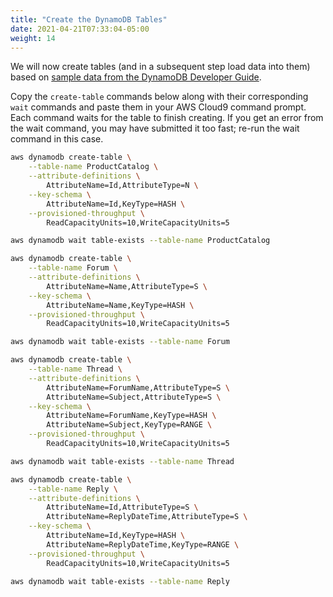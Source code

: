 ```yaml
---
title: "Create the DynamoDB Tables"
date: 2021-04-21T07:33:04-05:00
weight: 14
---
```


We will now create tables (and in a subsequent step load data into them) based on [sample data from the DynamoDB Developer Guide](https://docs.aws.amazon.com/amazondynamodb/latest/developerguide/SampleData.html).

Copy the `create-table` commands below along with their corresponding `wait` commands and paste them in your AWS Cloud9 command prompt. Each command waits for the table to finish creating. If you get an error from the wait command, you may have submitted it too fast; re-run the wait command in this case.

```bash
aws dynamodb create-table \
    --table-name ProductCatalog \
    --attribute-definitions \
        AttributeName=Id,AttributeType=N \
    --key-schema \
        AttributeName=Id,KeyType=HASH \
    --provisioned-throughput \
        ReadCapacityUnits=10,WriteCapacityUnits=5

aws dynamodb wait table-exists --table-name ProductCatalog

aws dynamodb create-table \
    --table-name Forum \
    --attribute-definitions \
        AttributeName=Name,AttributeType=S \
    --key-schema \
        AttributeName=Name,KeyType=HASH \
    --provisioned-throughput \
        ReadCapacityUnits=10,WriteCapacityUnits=5

aws dynamodb wait table-exists --table-name Forum

aws dynamodb create-table \
    --table-name Thread \
    --attribute-definitions \
        AttributeName=ForumName,AttributeType=S \
        AttributeName=Subject,AttributeType=S \
    --key-schema \
        AttributeName=ForumName,KeyType=HASH \
        AttributeName=Subject,KeyType=RANGE \
    --provisioned-throughput \
        ReadCapacityUnits=10,WriteCapacityUnits=5

aws dynamodb wait table-exists --table-name Thread

aws dynamodb create-table \
    --table-name Reply \
    --attribute-definitions \
        AttributeName=Id,AttributeType=S \
        AttributeName=ReplyDateTime,AttributeType=S \
    --key-schema \
        AttributeName=Id,KeyType=HASH \
        AttributeName=ReplyDateTime,KeyType=RANGE \
    --provisioned-throughput \
        ReadCapacityUnits=10,WriteCapacityUnits=5

aws dynamodb wait table-exists --table-name Reply
```
